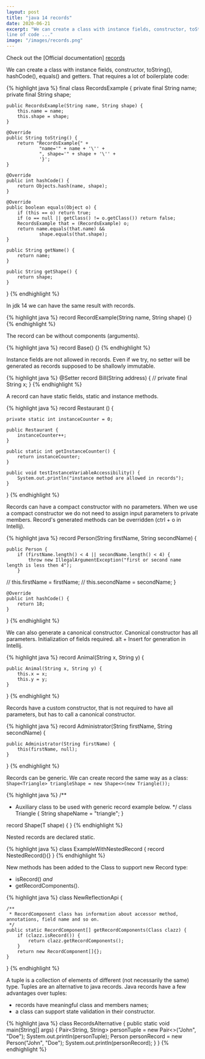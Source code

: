 ```yaml
---
layout: post
title: "java 14 records"
date: 2020-06-21
excerpt: "We can create a class with instance fields, constructor, toString(), hashCode(), equals() and getters with a single
line of code ..."
image: "/images/records.png"
---
```

Check out the [Official documentation] [records]

We can create a class with instance fields, constructor, toString(), hashCode(), equals() and getters.
That requires a lot of boilerplate code:

{% highlight java %}
final class RecordsExample {
    private final String name;
    private final String shape;

    public RecordsExample(String name, String shape) {
        this.name = name;
        this.shape = shape;
    }

    @Override
    public String toString() {
        return "RecordsExample{" +
                "name='" + name + '\'' +
                ", shape='" + shape + '\'' +
                '}';
    }

    @Override
    public int hashCode() {
        return Objects.hash(name, shape);
    }

    @Override
    public boolean equals(Object o) {
        if (this == o) return true;
        if (o == null || getClass() != o.getClass()) return false;
        RecordsExample that = (RecordsExample) o;
        return name.equals(that.name) &&
                shape.equals(that.shape);
    }

    public String getName() {
        return name;
    }

    public String getShape() {
        return shape;
    }
}
{% endhighlight %}

In jdk 14 we can have the same result with records.

{% highlight java %}
record RecordExample(String name, String shape) {}
{% endhighlight %}

The record can be without components (arguments).

{% highlight java %}
record Base() {}
{% endhighlight %}

Instance fields are not allowed in records.
Even if we try, no setter will be generated as records supposed to be shallowly immutable.

{% highlight java %}
@Setter
record Bill(String address) {
//    private final String x;
}
{% endhighlight %}

A record can have static fields, static and instance methods.

{% highlight java %}
record Restaurant () {

    private static int instanceCounter = 0;

    public Restaurant {
        instanceCounter++;
    }

    public static int getInstanceCounter() {
        return instanceCounter;
    }

    public void testInstanceVariableAccessibility() {
        System.out.println("instance method are allowed in records");
    }
}
{% endhighlight %}

Records can have a compact constructor with no parameters.
When we use a compact constructor we do not need to assign input parameters to private members.
Record's generated methods can be overridden (ctrl + o in Intellij).

{% highlight java %}
record Person(String firstName, String secondName) {

    public Person {
        if (firstName.length() < 4 || secondName.length() < 4) {
            throw new IllegalArgumentException("first or second name length is less then 4");
        }
//        this.firstName = firstName;
//        this.secondName = secondName;
    }

    @Override
    public int hashCode() {
        return 18;
    }
}
{% endhighlight %}

We can also generate a canonical constructor. Canonical constructor has all parameters.
Initialization of fields required. alt + Insert for generation in Intellij.

{% highlight java %}
record Animal(String x, String y) {

    public Animal(String x, String y) {
        this.x = x;
        this.y = y;
    }
}
{% endhighlight %}

Records have a custom constructor, that is not required to have all parameters, but has to call a canonical constructor.

{% highlight java %}
record Administrator(String firstName, String secondName) {

    public Administrator(String firstName) {
        this(firstName, null);
    }
}
{% endhighlight %}

Records can be generic. We can create record the same way as a class:<br>
`Shape<Triangle> triangleShape = new Shape<>(new Triangle());`

{% highlight java %}
/**
 *  Auxiliary class to be used with generic record example below.
 */
class Triangle {
    String shapeName = "triangle";
}

record Shape<T>(T shape) {
}
{% endhighlight %}

Nested records are declared static.

{% highlight java %}
class ExampleWithNestedRecord {
    record NestedRecord(){}
}
{% endhighlight %}

New methods has been added to the Class to support new Record type:
- isRecord() _and_
- getRecordComponents().

{% highlight java %}
class NewReflectionApi {

    /**
     * RecordComponent class has information about accessor method, annotations, field name and so on.
     */
    public static RecordComponent[] getRecordComponents(Class clazz) {
        if (clazz.isRecord()) {
            return clazz.getRecordComponents();
        }
        return new RecordComponent[]{};
    }
}
{% endhighlight %}

A tuple is a collection of elements of different (not necessarily the same) type. Tuples are an alternative to java records. Java records have a few advantages over tuples:
- records have meaningful class and members names;
- a class can support state validation in their constructor.

{% highlight java %}
class RecordsAlternative {
    public static void main(String[] args) {
        Pair<String, String> personTuple = new Pair<>("John", "Doe");
        System.out.println(personTuple);
        Person personRecord = new Person("John", "Doe");
        System.out.println(personRecord);
    }
}
{% endhighlight %}

[records]: https://openjdk.java.net/jeps/359